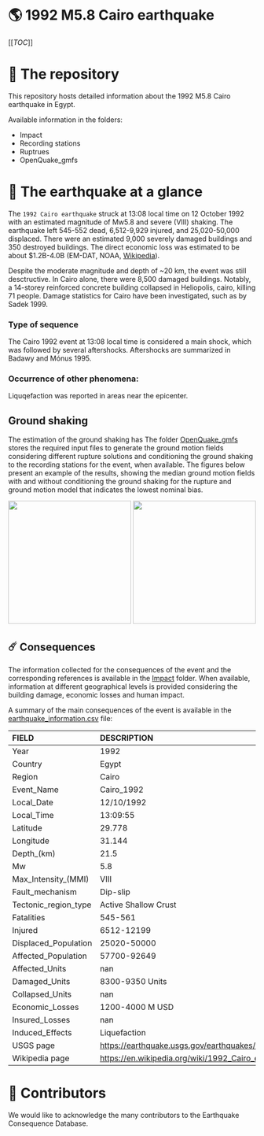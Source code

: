 # 🌎 1992 M5.8 Cairo earthquake
[[_TOC_]]

# 📂 The repository  

This repository hosts detailed information about the 1992 M5.8 Cairo earthquake in Egypt.

Available information in the folders:

- Impact
- Recording stations
- Ruptrues
- OpenQuake_gmfs 


# 🚀 The earthquake at a glance 
The `1992 Cairo earthquake` struck at 13:08 local time on 12 October 1992 with an estimated magnitude of Mw5.8 and severe (VIII) shaking. The earthquake left 545-552 dead, 6,512-9,929 injured, and 25,020-50,000 displaced. There were an estimated 9,000 severely damaged buildings and 350 destroyed buildings. The direct economic loss was estimated to be about $1.2B-4.0B (EM-DAT, NOAA, [Wikipedia](https://en.wikipedia.org/wiki/1992_Cairo_earthquake)).

Despite the moderate magnitude and depth of ~20 km, the event was still desctructive. In Cairo alone, there were 8,500 damaged buildings. Notably, a 14-storey reinforced concrete building collapsed in Heliopolis, cairo, killing 71 people. Damage statistics for Cairo have been investigated, such as by Sadek 1999. 


### Type of sequence
The Cairo 1992 event at 13:08 local time is considered a main shock, which was followed by several aftershocks. Aftershocks are summarized in Badawy and Mónus 1995.


### Occurrence of other phenomena: 
Liquqefaction was reported in areas near the epicenter.

## Ground shaking

The estimation of the ground shaking has The folder [OpenQuake_gmfs](./OpenQuake_gmfs/) stores the required input files to generate the ground motion fields considering different rupture solutions and conditioning the ground shaking to the recording stations for the event, when available. The figures below present an example of the results, showing the median ground motion fields with and without conditioning the ground shaking for the rupture and ground motion model that indicates the lowest nominal bias.

<img src="./OpenQuake_gmfs/median_gmf_stations_none.png" height="250">
<img src="./OpenQuake_gmfs/median_gmf_stations_seismic.png" height="250">

## ☄️ Consequences

The information collected for the consequences of the event and the corresponding references is available in the [Impact](./Impact) folder. When available, information at different geographical levels is provided considering the building damage, economic losses and human impact.

A summary of the main consequences of the event is available in the [earthquake_information.csv](./earthquake_information.csv) file:

| FIELD                | DESCRIPTION                                                            |
|:---------------------|:-----------------------------------------------------------------------|
| Year                 | 1992                                                                   |
| Country              | Egypt                                                                  |
| Region               | Cairo                                                                  |
| Event_Name           | Cairo_1992                                                             |
| Local_Date           | 12/10/1992                                                             |
| Local_Time           | 13:09:55                                                               |
| Latitude             | 29.778                                                                 |
| Longitude            | 31.144                                                                 |
| Depth_(km)           | 21.5                                                                   |
| Mw                   | 5.8                                                                    |
| Max_Intensity_(MMI)  | VIII                                                                   |
| Fault_mechanism      | Dip-slip                                                               |
| Tectonic_region_type | Active Shallow Crust                                                   |
| Fatalities           | 545-561                                                                |
| Injured              | 6512-12199                                                             |
| Displaced_Population | 25020-50000                                                            |
| Affected_Population  | 57700-92649                                                            |
| Affected_Units       | nan                                                                    |
| Damaged_Units        | 8300-9350 Units                                                        |
| Collapsed_Units      | nan                                                                    |
| Economic_Losses      | 1200-4000 M USD                                                        |
| Insured_Losses       | nan                                                                    |
| Induced_Effects      | Liquefaction                                                           |
| USGS page            | https://earthquake.usgs.gov/earthquakes/eventpage/usp0005f89/executive |
| Wikipedia page       | https://en.wikipedia.org/wiki/1992_Cairo_earthquake                    |


# 🌟 Contributors 

We would like to acknowledge the many contributors to the Earthquake Consequence Database.
